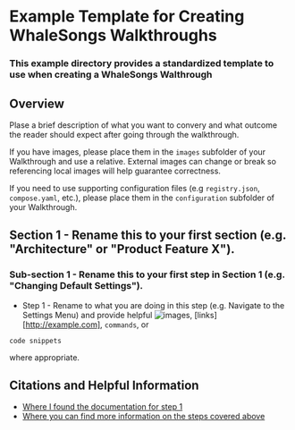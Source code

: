 # Example Template for Creating WhaleSongs Walkthroughs
### This example directory provides a standardized template to use when creating a WhaleSongs Walthrough

## Overview 
Plase a brief description of what you want to convery and what outcome the reader should expect after going through the walkthrough.

If you have images, please place them in the `images` subfolder of your Walkthrough and use a relative. External images can change or break so referencing local images will help guarantee correctness.

If you need to use supporting configuration files (e.g `registry.json`, `compose.yaml`, etc.), please place them in the `configuration` subfolder of your Walkthrough.

## Section 1 - Rename this to your first section (e.g. "Architecture" or "Product Feature X").

### Sub-section 1 - Rename this to your first step in Section 1 (e.g. "Changing Default Settings").
* Step 1 - Rename to what you are doing in this step (e.g. Navigate to the Settings Menu) and provide helpful ![images](./images/helpful_image.png), [links][http://example.com], `commands`, or
```
code snippets
```
where appropriate.

## Citations and Helpful Information
* [Where I found the documentation for step 1](https://docs.docker.com)
* [Where you can find more information on the steps covered above](https://docs.docker.com)



